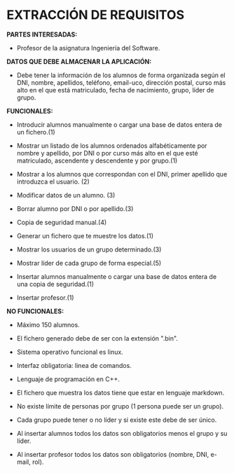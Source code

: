 # EXTRACCIÓN DE REQUISITOS



**PARTES INTERESADAS:**

* Profesor de la asignatura Ingeniería del Software.



**DATOS QUE DEBE ALMACENAR LA APLICACIÓN:**

* Debe tener la información de los alumnos de forma organizada según el DNI, nombre, apellidos, teléfono, email-uco, dirección postal, curso más alto en el que está matriculado, fecha de nacimiento, grupo, líder de grupo. 



**FUNCIONALES:**

* Introducir alumnos manualmente o cargar una base de datos entera de un fichero.(1)

* Mostrar un listado de los alumnos ordenados alfabéticamente por nombre y apellido, por DNI o por curso más alto en el que esté matriculado, ascendente y descendente y por grupo.(1)

* Mostrar a los alumnos que correspondan con el DNI, primer apellido que introduzca el usuario. (2)

* Modificar datos de un alumno. (3)

* Borrar alumno por DNI o por apellido.(3)

* Copia de seguridad manual.(4)

* Generar un fichero que te muestre los datos.(1)

* Mostrar los usuarios de un grupo determinado.(3)

* Mostrar líder de cada grupo de forma especial.(5)

* Insertar alumnos manualmente o cargar una base de datos entera de una copia de seguridad.(1)

* Insertar profesor.(1)



**NO FUNCIONALES:**

* Máximo 150 alumnos.

* El fichero generado debe de ser con la extensión ".bin".

* Sistema operativo funcional es linux. 

* Interfaz obligatoria: linea de comandos.

* Lenguaje de programación en C++.

* El fichero que muestra los datos tiene que estar en lenguaje markdown.

* No existe límite de personas por grupo (1 persona puede ser un grupo).

* Cada grupo puede tener o no líder y si existe este debe de ser único.

* Al insertar alumnos todos los datos son obligatorios menos el grupo y su líder.

* Al insertar profesor todos los datos son obligatorios (nombre, DNI, e-mail, rol).

